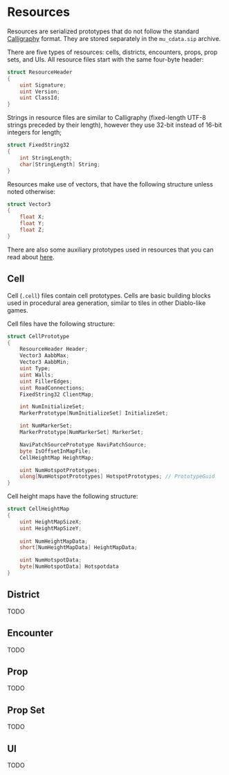# Resources

Resources are serialized prototypes that do not follow the standard [Calligraphy](./Calligraphy.md) format. They are stored separately in the `mu_cdata.sip` archive.

There are five types of resources: cells, districts, encounters, props, prop sets, and UIs. All resource files start with the same four-byte header:

```csharp
struct ResourceHeader
{
    uint Signature;
    uint Version;
    uint ClassId;
}
```

Strings in resource files are similar to Calligraphy (fixed-length UTF-8 strings preceded by their length), however they use 32-bit instead of 16-bit integers for length;

```csharp
struct FixedString32
{
    int StringLength;
    char[StringLength] String;
}
```

Resources make use of vectors, that have the following structure unless noted otherwise:

```csharp
struct Vector3
{
    float X;
    float Y;
    float Z;
}
```

There are also some auxiliary prototypes used in resources that you can read about [here](./AuxiliaryResourcePrototypes.md).

## Cell

Cell (`.cell`) files contain cell prototypes. Cells are basic building blocks used in procedural area generation, similar to tiles in other Diablo-like games.

Cell files have the following structure:

```csharp
struct CellPrototype
{
    ResourceHeader Header;
    Vector3 AabbMax;
    Vector3 AabbMin;
    uint Type;
    uint Walls;
    uint FillerEdges;
    uint RoadConnections;
    FixedString32 ClientMap;

    int NumInitializeSet;
    MarkerPrototype[NumInitializeSet] InitializeSet;

    int NumMarkerSet;
    MarkerPrototype[NumMarkerSet] MarkerSet;

    NaviPatchSourcePrototype NaviPatchSource;
    byte IsOffsetInMapFile;
    CellHeightMap HeightMap;

    uint NumHotspotPrototypes;
    ulong[NumHotspotPrototypes] HotspotPrototypes; // PrototypeGuid 
}
```

Cell height maps have the following structure:

```csharp
struct CellHeightMap
{
    uint HeightMapSizeX;
    uint HeightMapSizeY;
    
    uint NumHeightMapData;
    short[NumHeightMapData] HeightMapData;

    uint NumHotspotData;
    byte[NumHotspotData] Hotspotdata
}
```

## District

TODO

## Encounter

TODO

## Prop

TODO

## Prop Set

TODO

## UI

TODO
